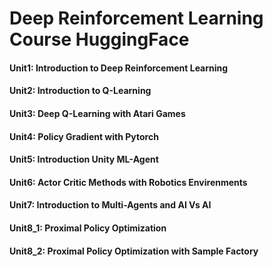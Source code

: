 # Deep Reinforcement Learning Course HuggingFace

#### Unit1: Introduction to Deep Reinforcement Learning
#### Unit2: Introduction to Q-Learning
#### Unit3: Deep Q-Learning with Atari Games
#### Unit4: Policy Gradient with Pytorch
#### Unit5: Introduction Unity ML-Agent
#### Unit6: Actor Critic Methods with Robotics Envirenments
#### Unit7: Introduction to Multi-Agents and AI Vs AI
#### Unit8_1: Proximal Policy Optimization
#### Unit8_2: Proximal Policy Optimization with Sample Factory
